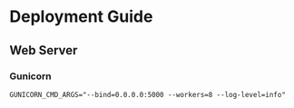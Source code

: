 # Deployment Guide


## Web Server

### Gunicorn
```
GUNICORN_CMD_ARGS="--bind=0.0.0.0:5000 --workers=8 --log-level=info"

```
